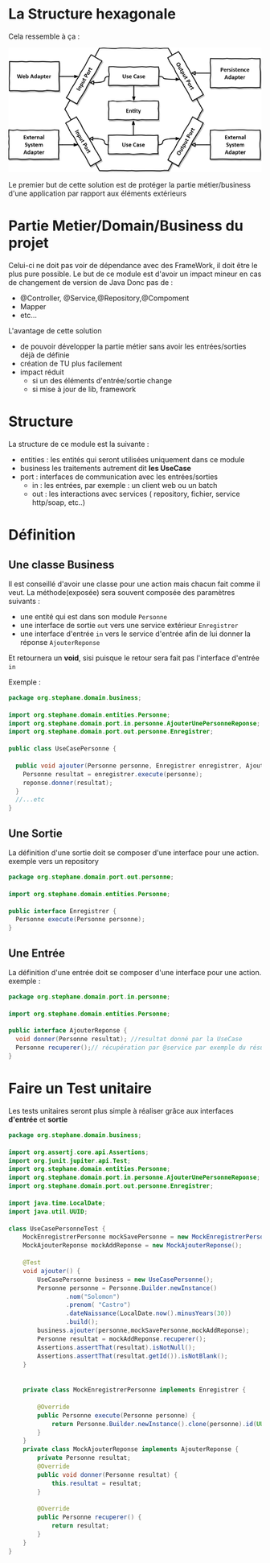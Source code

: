 # La Structure hexagonale
Cela ressemble à ça :

![](./doc/structure.png)

Le premier but de cette solution est de protéger la partie métier/business d'une application par rapport aux éléments extérieurs

# Partie Metier/Domain/Business du projet
Celui-ci ne doit pas voir de dépendance avec des FrameWork, il doit être le plus pure possible.
Le but de ce module est d'avoir un impact mineur en cas de changement de version de Java
Donc pas de :
* @Controller, @Service,@Repository,@Compoment
* Mapper
* etc...

L'avantage de cette solution
* de pouvoir développer la partie métier sans avoir les entrées/sorties déjà de définie
* création de TU plus facilement
* impact réduit
    * si un des éléments d'entrée/sortie change
    * si mise à jour de lib, framework

# Structure
La structure de ce module est la suivante :
* entities : les entités qui seront utilisées uniquement dans ce module
* business les traitements autrement dit __les UseCase__
* port : interfaces de communication avec les entrées/sorties
    * in : les entrées, par exemple : un client web ou un batch
    * out : les interactions avec services ( repository, fichier, service http/soap, etc..)

# Définition
## Une classe Business
Il est conseillé d'avoir une classe pour une action mais chacun fait comme il veut.
La méthode(exposée) sera souvent composée des paramètres suivants :
* une entité qui est dans son module `Personne`
* une interface de sortie `out` vers une service extérieur `Enregistrer`
* une interface d'entrée `in` vers le service d'entrée afin de lui donner la réponse `AjouterReponse`

Et retournera un __void__, sisi puisque le retour sera fait pas l'interface d'entrée `in`

Exemple :
```java
package org.stephane.domain.business;

import org.stephane.domain.entities.Personne;
import org.stephane.domain.port.in.personne.AjouterUnePersonneReponse;
import org.stephane.domain.port.out.personne.Enregistrer;

public class UseCasePersonne {

  public void ajouter(Personne personne, Enregistrer enregistrer, AjouterReponse reponse) {
    Personne resultat = enregistrer.execute(personne);
    reponse.donner(resultat);
  }
  //...etc
}
```

## Une Sortie
La définition d'une sortie doit se composer d'une interface pour une action.
exemple vers un repository
```java
package org.stephane.domain.port.out.personne;

import org.stephane.domain.entities.Personne;

public interface Enregistrer {
  Personne execute(Personne personne);
}
```
## Une Entrée
La définition d'une entrée doit se composer d'une interface pour une action.
exemple :
```java
package org.stephane.domain.port.in.personne;

import org.stephane.domain.entities.Personne;

public interface AjouterReponse {
  void donner(Personne resultat); //resultat donné par la UseCase
  Personne recuperer();// récupération par @service par exemple du résultat
}
```

# Faire un Test unitaire
Les tests unitaires seront plus simple à réaliser grâce aux interfaces __d'entrée__ et __sortie__
```java
package org.stephane.domain.business;

import org.assertj.core.api.Assertions;
import org.junit.jupiter.api.Test;
import org.stephane.domain.entities.Personne;
import org.stephane.domain.port.in.personne.AjouterUnePersonneReponse;
import org.stephane.domain.port.out.personne.Enregistrer;

import java.time.LocalDate;
import java.util.UUID;

class UseCasePersonneTest {
    MockEnregistrerPersonne mockSavePersonne = new MockEnregistrerPersonne();
    MockAjouterReponse mockAddReponse = new MockAjouterReponse();

    @Test
    void ajouter() {
        UseCasePersonne business = new UseCasePersonne();
        Personne personne = Personne.Builder.newInstance()
                .nom("Solomon")
                .prenom( "Castro")
                .dateNaissance(LocalDate.now().minusYears(30))
                .build();
        business.ajouter(personne,mockSavePersonne,mockAddReponse);
        Personne resultat = mockAddReponse.recuperer();
        Assertions.assertThat(resultat).isNotNull();
        Assertions.assertThat(resultat.getId()).isNotBlank();
    }


    private class MockEnregistrerPersonne implements Enregistrer {

        @Override
        public Personne execute(Personne personne) {
            return Personne.Builder.newInstance().clone(personne).id(UUID.randomUUID().toString()).build();
        }
    }
    private class MockAjouterReponse implements AjouterReponse {
        private Personne resultat;
        @Override
        public void donner(Personne resultat) {
            this.resultat = resultat;
        }

        @Override
        public Personne recuperer() {
            return resultat;
        }
    }
}
```

